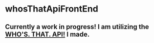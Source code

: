 # whosThatApiFrontEnd

## Currently a work in progress! I am utilizing the [WHO'S. THAT. API!](https://github.com/Brandon-Moye/whosThatApi) I made.
